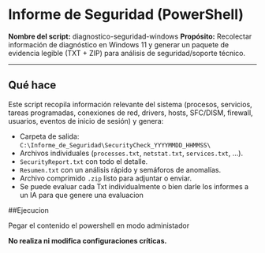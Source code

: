 # Informe de Seguridad (PowerShell)

**Nombre del script:** diagnostico-seguridad-windows
**Propósito:** Recolectar información de diagnóstico en Windows 11 y generar un paquete de evidencia legible (TXT + ZIP) para análisis de seguridad/soporte técnico.

---

## Qué hace
Este script recopila información relevante del sistema (procesos, servicios, tareas programadas, conexiones de red, drivers, hosts, SFC/DISM, firewall, usuarios, eventos de inicio de sesión) y genera:

- Carpeta de salida: `C:\Informe_de_Seguridad\SecurityCheck_YYYYMMDD_HHMMSS\`  
- Archivos individuales (`processes.txt`, `netstat.txt`, `services.txt`, ...).  
- `SecurityReport.txt` con todo el detalle.  
- `Resumen.txt` con un análisis rápido y semáforos de anomalías.  
- Archivo comprimido `.zip` listo para adjuntar o enviar.
- Se puede evaluar cada Txt individualmente o bien darle los informes a un IA para que genere una evaluacion


##Ejecucion

Pegar el contenido el powershell en modo administador

**No realiza  ni modifica configuraciones críticas.**